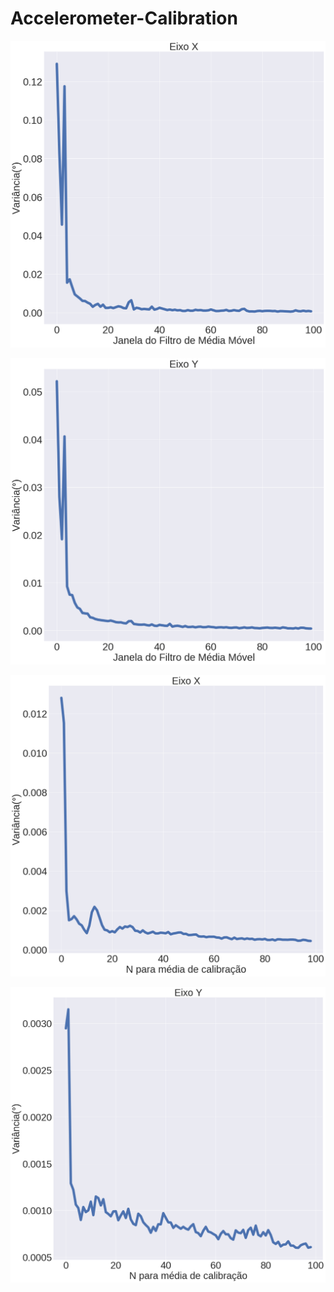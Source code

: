 # Accelerometer-Calibration

![alt tag](https://github.com/Amimaro/Accelerometer-Calibration/blob/master/ma_x.png)

![alt tag](https://github.com/Amimaro/Accelerometer-Calibration/blob/master/ma_y.png)

![alt tag](https://github.com/Amimaro/Accelerometer-Calibration/blob/master/os_x.png)

![alt tag](https://github.com/Amimaro/Accelerometer-Calibration/blob/master/os_y.png)

